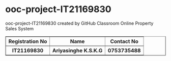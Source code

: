 # ooc-project-IT21169830
ooc-project-IT21169830 created by GitHub Classroom
Online Property Sales System<br>
<table border= "1">
<tr><th>Registration No</th><th>Name</th><th>Contact No</th></tr>
<tr><th>IT21169830</th><th>Ariyasinghe K.S.K.G</th><th>0753735488</th></tr>
</table>
